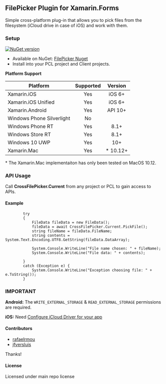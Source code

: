 ## FilePicker Plugin for Xamarin.Forms

Simple cross-platform plug-in that allows you to pick files from the filesystem (iCloud drive in case of iOS) and work with them.

### Setup
[![NuGet version](https://badge.fury.io/nu/Xam.Plugin.FilePicker.svg)](https://badge.fury.io/nu/Xam.Plugin.FilePicker)

* Available on NuGet: [FilePicker Nuget](https://www.nuget.org/packages/Xam.Plugin.FilePicker)
* Install into your PCL project and Client projects.

**Platform Support**

|Platform|Supported|Version|
| ------------------- | :-----------: | :------------------: |
|Xamarin.iOS|Yes|iOS 6+|
|Xamarin.iOS Unified|Yes|iOS 6+|
|Xamarin.Android|Yes|API 10+|
|Windows Phone Silverlight|No||
|Windows Phone RT|Yes|8.1+|
|Windows Store RT|Yes|8.1+|
|Windows 10 UWP|Yes|10+|
|Xamarin.Mac|Yes|* 10.12+|

\* The Xamarin.Mac implementaiton has only been tested on MacOS 10.12.

### API Usage

Call **CrossFilePicker.Current** from any project or PCL to gain access to APIs.

#### Example

            try
            {
                FileData fileData = new FileData();
                fileData = await CrossFilePicker.Current.PickFile();
                string fileName = fileData.FileName;
                string contents = System.Text.Encoding.UTF8.GetString(fileData.DataArray);

                System.Console.WriteLine("File name chosen: " + fileName);
                System.Console.WriteLine("File data: " + contents);

            }
            catch (Exception e) {
                System.Console.WriteLine("Exception choosing file: " + e.ToString());
            }

### **IMPORTANT**
**Android:**
The `WRITE_EXTERNAL_STORAGE` & `READ_EXTERNAL_STORAGE` permissions are required.

**iOS:** 
Need [Configure iCloud Driver for your app](https://developer.xamarin.com/guides/ios/platform_features/intro_to_cloudkit)

#### Contributors
* [rafaelrmou](https://github.com/rafaelrmou)
* [jfversluis](https://github.com/jfversluis)
 
Thanks!

#### License
Licensed under main repo license

